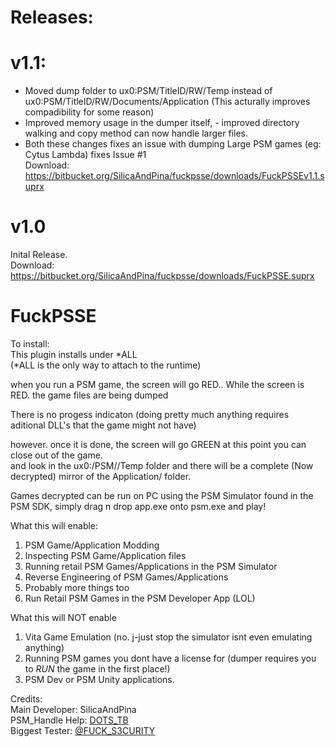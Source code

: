 # Releases:
# v1.1:
+ Moved dump folder to ux0:PSM/TitleID/RW/Temp instead of ux0:PSM/TitleID/RW/Documents/Application (This acturally improves compadibility for some reason)  
+ Improved memory usage in the dumper itself, - improved directory walking and copy method can now handle larger files.  
+ Both these changes fixes an issue with dumping Large PSM games (eg: Cytus Lambda) fixes Issue #1  
Download: https://bitbucket.org/SilicaAndPina/fuckpsse/downloads/FuckPSSEv1.1.suprx  
# v1.0
Inital Release.  
Download: https://bitbucket.org/SilicaAndPina/fuckpsse/downloads/FuckPSSE.suprx  
  
# FuckPSSE  

To install:  
    This plugin installs under \*ALL  
    (\*ALL is the only way to attach to the runtime)
    
when you run a PSM game, the screen will go RED.. While the screen is RED. the game files are being dumped  
  
There is no progess indicaton (doing pretty much anything requires aditional DLL's that the game might not have)  
  
however. once it is done, the screen will go GREEN at this point you can close out of the game.  
and look in the ux0:/PSM/<TITLEID>/Temp folder and there will be a complete (Now decrypted) mirror of the Application/ folder.  
  
Games decrypted can be run on PC using the PSM Simulator found in the PSM SDK, simply drag n drop app.exe onto psm.exe and play!
  
What this will enable:  
1) PSM Game/Application Modding  
2) Inspecting PSM Game/Application files  
3) Running retail PSM Games/Applications in the PSM Simulator  
4) Reverse Engineering of PSM Games/Applications  
5) Probably more things too  
6) Run Retail PSM Games in the PSM Developer App (LOL)  
  
What this will NOT enable  
1) Vita Game Emulation (no. j-just stop the simulator isnt even emulating anything)  
2) Running PSM games you dont have a license for (dumper requires you to *RUN* the game in the first place!)  
3) PSM Dev or PSM Unity applications.  
  
Credits:  
Main Developer: SilicaAndPina  
PSM_Handle Help: [DOTS_TB](https://twitter.com/dots_tb)  
Biggest Tester: [@FUCK_S3CURITY](https://twitter.com/FUCK_S3CURITY)  